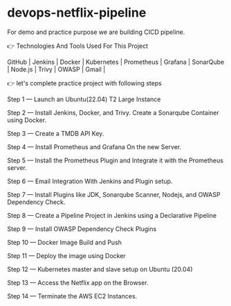 # devops-netflix-pipeline
For demo and practice purpose we are building CICD pipeline.

👉 Technologies And Tools Used For This Project

GitHub | Jenkins | Docker | Kubernetes | Prometheus | Grafana | SonarQube | Node.js | Trivy | OWASP | Gmail |

👉 let's complete practice project with following steps

Step 1 — Launch an Ubuntu(22.04) T2 Large Instance

Step 2 — Install Jenkins, Docker, and Trivy. Create a Sonarqube Container using Docker.

Step 3 — Create a TMDB API Key.

Step 4 — Install Prometheus and Grafana On the new Server.

Step 5 — Install the Prometheus Plugin and Integrate it with the Prometheus server.

Step 6 — Email Integration With Jenkins and Plugin setup.

Step 7 — Install Plugins like JDK, Sonarqube Scanner, Nodejs, and OWASP Dependency Check.

Step 8 — Create a Pipeline Project in Jenkins using a Declarative Pipeline

Step 9 — Install OWASP Dependency Check Plugins

Step 10 — Docker Image Build and Push

Step 11 — Deploy the image using Docker

Step 12 — Kubernetes master and slave setup on Ubuntu (20.04)

Step 13 — Access the Netflix app on the Browser.

Step 14 — Terminate the AWS EC2 Instances.